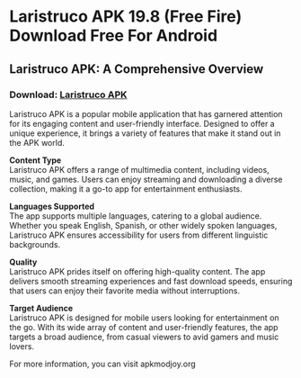 ﻿# Laristruco APK 19.8 (Free Fire) Download Free For Android
## **Laristruco APK: A Comprehensive Overview**
### Download: [Laristruco APK](https://laristruco.apkmodjoy.org/)
Laristruco APK is a popular mobile application that has garnered attention for its engaging content and user-friendly interface. Designed to offer a unique experience, it brings a variety of features that make it stand out in the APK world.

**Content Type**  
Laristruco APK offers a range of multimedia content, including videos, music, and games. Users can enjoy streaming and downloading a diverse collection, making it a go-to app for entertainment enthusiasts.

**Languages Supported**  
The app supports multiple languages, catering to a global audience. Whether you speak English, Spanish, or other widely spoken languages, Laristruco APK ensures accessibility for users from different linguistic backgrounds.

**Quality**  
Laristruco APK prides itself on offering high-quality content. The app delivers smooth streaming experiences and fast download speeds, ensuring that users can enjoy their favorite media without interruptions.

**Target Audience**  
Laristruco APK is designed for mobile users looking for entertainment on the go. With its wide array of content and user-friendly features, the app targets a broad audience, from casual viewers to avid gamers and music lovers.

For more information, you can visit apkmodjoy.org
